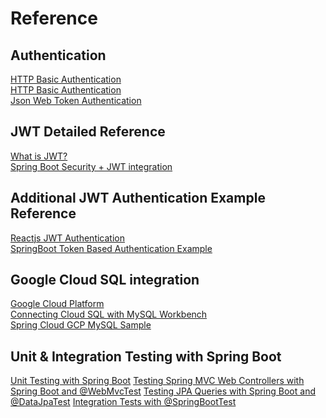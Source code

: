 # Reference

## Authentication
[HTTP Basic Authentication](https://www.codejava.net/frameworks/spring-boot/user-registration-and-login-tutorial) <br/>
[HTTP Basic Authentication](https://dev.to/betterjavacode/how-to-use-basic-authentication-with-rest-template-in-spring-boot-20o9) <br/>
[Json Web Token Authentication](https://dev.to/betterjavacode/json-web-token-how-to-secure-spring-boot-rest-api-3cg2)

## JWT Detailed Reference
[What is JWT?](https://www.javainuse.com/spring/jwt) <br/>
[Spring Boot Security + JWT integration](https://www.javainuse.com/spring/boot-jwt)

## Additional JWT Authentication Example Reference
[Reactjs JWT Authentication](https://loizenai.com/reactjs-jwt-authentication-example/#springoot-jwt-token-authentication-rsetapis-implementation) <br/>
[SpringBoot Token Based Authentication Example](https://loizenai.com/spring-boot-security-jwt-token-bsed-authentication-example-mysql-spring-jpa-restapis/)

## Google Cloud SQL integration
[Google Cloud Platform](https://wkrzywiec.medium.com/how-to-publish-a-spring-boot-app-with-a-database-on-the-google-cloud-platform-614b88613ce3) <br/>
[Connecting Cloud SQL with MySQL Workbench](https://cloud.google.com/sql/docs/mysql/admin-tools#workbench) <br/>
[Spring Cloud GCP MySQL Sample](https://github.com/spring-cloud/spring-cloud-gcp/tree/main/spring-cloud-gcp-samples/spring-cloud-gcp-sql-mysql-sample)

## Unit & Integration Testing with Spring Boot
[Unit Testing with Spring Boot](https://reflectoring.io/unit-testing-spring-boot/)
[Testing Spring MVC Web Controllers with Spring Boot and @WebMvcTest](https://reflectoring.io/spring-boot-web-controller-test/)
[Testing JPA Queries with Spring Boot and @DataJpaTest](https://reflectoring.io/spring-boot-data-jpa-test/)
[Integration Tests with @SpringBootTest](https://reflectoring.io/spring-boot-test/)